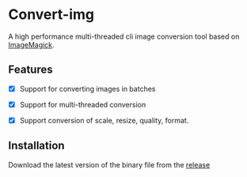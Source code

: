 # Convert-img
A high performance multi-threaded cli image conversion tool based on [ImageMagick](https://github.com/ImageMagick/ImageMagick).

## Features
- [x] Support for converting images in batches
- [x] Support for multi-threaded conversion
- [x] Support conversion of scale, resize, quality, format.


## Installation
Download the latest version of the binary file from the [release]()